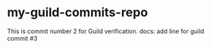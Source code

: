 # my-guild-commits-repo
This is commit number 2 for Guild verification.
docs: add line for guild commit #3
